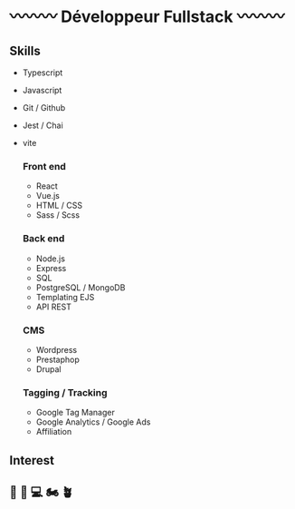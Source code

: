 # 〰〰〰 Développeur Fullstack 〰〰〰

## Skills

- Typescript
- Javascript
- Git / Github
- Jest / Chai
- vite
  

  ### Front end

  - React
  - Vue.js
  - HTML / CSS
  - Sass / Scss

  ### Back end

  - Node.js
  - Express
  - SQL
  - PostgreSQL / MongoDB
  - Templating EJS
  - API REST

  ### CMS

  - Wordpress
  - Prestaphop
  - Drupal

  ### Tagging / Tracking
  - Google Tag Manager
  - Google Analytics / Google Ads
  - Affiliation

## Interest

  ## 🤺 📖 💻 🏍 🪴
<!--
**teo-crth/teo-crth** is a ✨ _special_ ✨ repository because its `README.md` (this file) appears on your GitHub profile.

Here are some ideas to get you started:

- 🔭 I’m currently working on ...
- 🌱 I’m currently learning ...
- 👯 I’m looking to collaborate on ...
- 🤔 I’m looking for help with ...
- 💬 Ask me about ...
- 📫 How to reach me: ...
- 😄 Pronouns: ...
- ⚡ Fun fact: ...
-->
